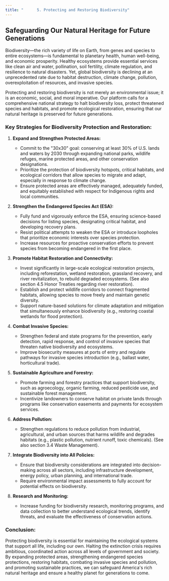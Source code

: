 ```yaml
---
title: "      5. Protecting and Restoring Biodiversity"
---
```


## Safeguarding Our Natural Heritage for Future Generations

Biodiversity—the rich variety of life on Earth, from genes and species to entire ecosystems—is fundamental to planetary health, human well-being, and economic prosperity. Healthy ecosystems provide essential services like clean air and water, pollination, soil fertility, climate regulation, and resilience to natural disasters. Yet, global biodiversity is declining at an unprecedented rate due to habitat destruction, climate change, pollution, overexploitation of resources, and invasive species.

Protecting and restoring biodiversity is not merely an environmental issue; it is an economic, social, and moral imperative. Our platform calls for a comprehensive national strategy to halt biodiversity loss, protect threatened species and habitats, and promote ecological restoration, ensuring that our natural heritage is preserved for future generations.

### Key Strategies for Biodiversity Protection and Restoration:

1.  **Expand and Strengthen Protected Areas:**
    *   Commit to the "30x30" goal: conserving at least 30% of U.S. lands and waters by 2030 through expanding national parks, wildlife refuges, marine protected areas, and other conservation designations.
    *   Prioritize the protection of biodiversity hotspots, critical habitats, and ecological corridors that allow species to migrate and adapt, especially in response to climate change.
    *   Ensure protected areas are effectively managed, adequately funded, and equitably established with respect for Indigenous rights and local communities.

2.  **Strengthen the Endangered Species Act (ESA):**
    *   Fully fund and vigorously enforce the ESA, ensuring science-based decisions for listing species, designating critical habitat, and developing recovery plans.
    *   Resist political attempts to weaken the ESA or introduce loopholes that prioritize economic interests over species protection.
    *   Increase resources for proactive conservation efforts to prevent species from becoming endangered in the first place.

3.  **Promote Habitat Restoration and Connectivity:**
    *   Invest significantly in large-scale ecological restoration projects, including reforestation, wetland restoration, grassland recovery, and river revitalization, to rebuild degraded ecosystems. (See also section 4.5 Honor Treaties regarding river restoration).
    *   Establish and protect wildlife corridors to connect fragmented habitats, allowing species to move freely and maintain genetic diversity.
    *   Support nature-based solutions for climate adaptation and mitigation that simultaneously enhance biodiversity (e.g., restoring coastal wetlands for flood protection).

4.  **Combat Invasive Species:**
    *   Strengthen federal and state programs for the prevention, early detection, rapid response, and control of invasive species that threaten native biodiversity and ecosystems.
    *   Improve biosecurity measures at ports of entry and regulate pathways for invasive species introduction (e.g., ballast water, horticultural trade).

5.  **Sustainable Agriculture and Forestry:**
    *   Promote farming and forestry practices that support biodiversity, such as agroecology, organic farming, reduced pesticide use, and sustainable forest management.
    *   Incentivize landowners to conserve habitat on private lands through programs like conservation easements and payments for ecosystem services.

6.  **Address Pollution:**
    *   Strengthen regulations to reduce pollution from industrial, agricultural, and urban sources that harms wildlife and degrades habitats (e.g., plastic pollution, nutrient runoff, toxic chemicals). (See also section 3.4 Waste Management).

7.  **Integrate Biodiversity into All Policies:**
    *   Ensure that biodiversity considerations are integrated into decision-making across all sectors, including infrastructure development, energy policy, urban planning, and international trade.
    *   Require environmental impact assessments to fully account for potential effects on biodiversity.

8.  **Research and Monitoring:**
    *   Increase funding for biodiversity research, monitoring programs, and data collection to better understand ecological trends, identify threats, and evaluate the effectiveness of conservation actions.

### Conclusion:

Protecting biodiversity is essential for maintaining the ecological systems that support all life, including our own. Halting the extinction crisis requires ambitious, coordinated action across all levels of government and society. By expanding protected areas, strengthening endangered species protections, restoring habitats, combating invasive species and pollution, and promoting sustainable practices, we can safeguard America's rich natural heritage and ensure a healthy planet for generations to come.
